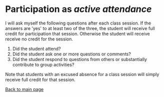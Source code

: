 # Participation as _active attendance_

I will ask myself the following questions after each class session. If the answers are 'yes' to at least two of the three, the student will receive full credit for participation that session. Otherwise the student will receive receive no credit for the session.

1. Did the student attend?
2. Did the student ask one or more questions or comments?
3. Did the student respond to questions from others or substantially contribute to group activities?

Note that students with an excused absence for a class session will simply receive full credit for that session.

[Back to main page](/courses/bbc2023/casillas-bbc-winter2023-syllabus)